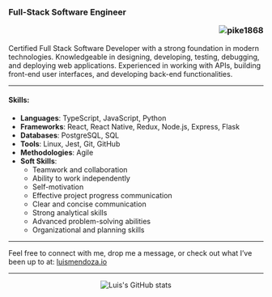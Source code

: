 ### Full-Stack Software Engineer <p align="right"> <img src="https://komarev.com/ghpvc/?username=Pike1868&label=Profile%20views&color=0e75b6&style=flat" alt="pike1868" /> </p>


Certified Full Stack Software Developer with a strong foundation in modern technologies. Knowledgeable in designing, developing, testing, debugging, and deploying web applications. Experienced in working with APIs, building front-end user interfaces, and developing back-end functionalities. 

---

#### Skills:
- **Languages**: TypeScript, JavaScript, Python
- **Frameworks**: React, React Native, Redux, Node.js, Express, Flask
- **Databases**: PostgreSQL, SQL
- **Tools**: Linux, Jest, Git, GitHub
- **Methodologies**: Agile
- **Soft Skills**:
  - Teamwork and collaboration
  - Ability to work independently
  - Self-motivation
  - Effective project progress communication
  - Clear and concise communication
  - Strong analytical skills
  - Advanced problem-solving abilities
  - Organizational and planning skills

---

Feel free to connect with me, drop me a message, or check out what I’ve been up to at: [luismendoza.io](http://luismendoza.io)

---

<div style="display: flex; justify-content: space-around; align-items: center;">
  <img src="https://github-readme-stats.vercel.app/api/top-langs/?username=Pike1868&layout=pie&langs_count=8&theme=tokyonight" alt="Luis's GitHub stats" />
</div>

